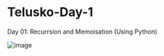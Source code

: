 # Telusko-Day-1
Day 01: Recurrsion and Memoisation (Using Python)

![image](https://github.com/Vyankatesh-Telusko/Telusko-Day-1/assets/134121798/254b6da6-777d-4239-96e5-4f8b42e50649)
